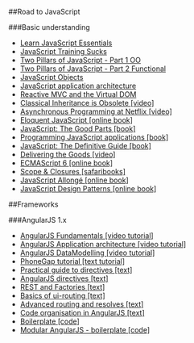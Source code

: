 ##Road to JavaScript

###Basic understanding
- [Learn JavaScript Essentials](https://medium.com/javascript-scene/learn-javascript-b631a4af11f2)
- [JavaScript Training Sucks](https://medium.com/javascript-scene/javascript-training-sucks-284b53666245)
- [Two Pillars of JavaScript - Part 1 OO](https://medium.com/javascript-scene/the-two-pillars-of-javascript-ee6f3281e7f3)
- [Two Pillars of JavaScript - Part 2 Functional](https://medium.com/javascript-scene/the-two-pillars-of-javascript-pt-2-functional-programming-a63aa53a41a4)
- [JavaScript Objects](http://davidwalsh.name/javascript-objects)
- [JavaScript application architecture](https://medium.com/@addyosmani/javascript-application-architecture-on-the-road-to-2015-d8125811101b)
- [Reactive MVC and the Virtual DOM](http://futurice.com/blog/reactive-mvc-and-the-virtual-dom)
- [Classical Inheritance is Obsolete [video]](https://vimeo.com/69255635)
- [Asynchronous Programming at Netflix [video]](https://www.youtube.com/watch?v=gawmdhCNy-A)
- [Eloquent JavaScript [online book]](http://eloquentjavascript.net/)
- [JavaScript: The Good Parts [book]](http://www.amazon.com/gp/product/0596517742/ref=as_li_tl?ie=UTF8&camp=1789&creative=390957&creativeASIN=0596517742&linkCode=as2&tag=ericleads-20&linkId=2DWOTC3SBWNMRXDK)
- [Programming JavaScript applications [book]](https://ericelliottjs.com/product/programming-javascript-applications-paper-ebook-bundle/)
- [JavaScript: The Definitive Guide [book]](http://www.amazon.com/gp/product/0596805527/ref=as_li_tl?ie=UTF8&camp=1789&creative=390957&creativeASIN=0596805527&linkCode=as2&tag=ericleads-20&linkId=HUKGG4O7ZORE6LTQ)
- [Delivering the Goods [video]](https://www.youtube.com/watch?v=R8W_6xWphtw)
- [ECMAScript 6 [online book]](https://leanpub.com/understandinges6/read)
- [Scope & Closures [safaribooks]](https://www.safaribooksonline.com/library/view/scope-and-closures/9781449335571/)
- [JavaScript Allongé [online book]](https://leanpub.com/javascript-allonge/read)
- [JavaScript Design Patterns [online book]](http://addyosmani.com/resources/essentialjsdesignpatterns/book/)

##Frameworks

###AngularJS 1.x
- [AngularJS Fundamentals [video tutorial]](https://egghead.io/series/angularjs-app-from-scratch-getting-started)
- [AngularJS Application architecture [video tutorial]](https://egghead.io/series/angularjs-application-architecture)
- [AngularJS DataModelling [video tutorial]](https://egghead.io/series/angularjs-data-modeling)
- [PhoneGap tutorial [text tutorial]](https://docs.angularjs.org/tutorial)
- [Practical guide to directives [text]](http://www.sitepoint.com/practical-guide-angularjs-directives/)
- [AngularJS directives [text]](http://www.ng-newsletter.com/posts/directives.html)
- [REST and Factories [text]](http://weblogs.asp.net/dwahlin/using-an-angularjs-factory-to-interact-with-a-restful-service)
- [Basics of ui-routing [text]](http://joelhooks.com/blog/2013/07/22/the-basics-of-using-ui-router-with-angularjs/)
- [Advanced routing and resolves [text]](https://medium.com/opinionated-angularjs/advanced-routing-and-resolves-a2fcbf874a1c)
- [Code organisation in AngularJS [text]](https://medium.com/opinionated-angularjs/scalable-code-organization-in-angularjs-9f01b594bf06)
- [Boilerplate [code]](http://joshdmiller.github.io/ng-boilerplate/#/home)
- [Modular AngularJS - boilerplate [code]](https://github.com/colintoh/modular-angular)